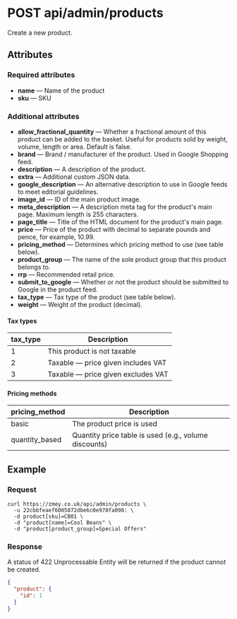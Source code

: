 # POST api/admin/products

Create a new product.

## Attributes

### Required attributes

* **name** — Name of the product
* **sku** — SKU

### Additional attributes

* **allow_fractional_quantity** — Whether a fractional amount of this product can be added to the basket. Useful for products sold by weight, volume, length or area. Default is false.
* **brand** — Brand / manufacturer of the product. Used in Google Shopping feed.
* **description** — A description of the product.
* **extra** — Additional custom JSON data.
* **google_description** — An alternative description to use in Google feeds to meet editorial guidelines.
* **image_id** — ID of the main product image.
* **meta_description** — A description meta tag for the product's main page. Maximum length is 255 characters.
* **page_title** — Title of the HTML document for the product's main page.
* **price** — Price of the product with decimal to separate pounds and pence,
for example, 10.99.
* **pricing_method** — Determines which pricing method to use (see table below).
* **product_group** — The name of the sole product group that this product
belongs to.
* **rrp** — Recommended retail price.
* **submit_to_google** — Whether or not the product should be submitted to Google in the product feed.
* **tax_type** — Tax type of the product (see table below).
* **weight** — Weight of the product (decimal).

#### Tax types

|tax_type|Description|
|--------|-----------|
|1       |This product is not taxable|
|2       |Taxable — price given includes VAT|
|3       |Taxable — price given excludes VAT|

#### Pricing methods

|pricing_method|Description|
|--------------|-----------|
|basic         |The product price is used|
|quantity_based|Quantity price table is used (e.g., volume discounts)|

## Example

### Request

```
curl https://zmey.co.uk/api/admin/products \
  -u 22cbbfeaef6085872dbe6c0e978fa098: \
  -d product[sku]=CB01 \
  -d "product[name]=Cool Beans" \
  -d "product[product_group]=Special Offers"
```

### Response

A status of 422 Unprocessable Entity will be returned if the product cannot be
created.

```json
{
  "product": {
    "id": 1
  }
}
```
